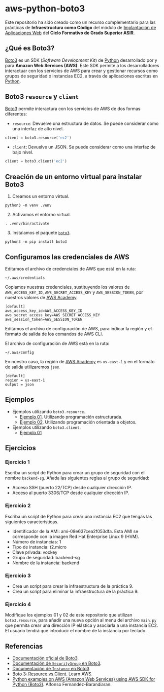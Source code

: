 # aws-python-boto3

Este repositorio ha sido creado como un recurso complementario para las prácticas de **Infraestructura como Código** del módulo de [Implantación de Aplicaciones Web][4] del **Ciclo Formativo de Grado Superior ASIR**.

## ¿Qué es Boto3?

[Boto3][1] es un SDK (_Software Development Kit_) de [Python][3] desarrollado por y para **Amazon Web Services (AWS)**. Este SDK permite a los desarrolladores interactuar con los servicios de AWS para crear y gestionar recursos como grupos de seguridad o instancias EC2, a través de aplicaciones escritas en [Python][3]. 

## Boto3 `resource` y `client`

[Boto3][1] permite interactura con los servicios de AWS de dos formas diferentes:

- `resource`: Devuelve una estructura de datos. Se puede considerar como una interfaz de alto nivel.

```python
client = boto3.resource('ec2')
```

- `client`: Devuelve un JSON. Se puede considerar como una interfaz de bajo nivel.

```python
client = boto3.client('ec2')
```

## Creación de un entorno virtual para instalar Boto3

1. Creamos un entorno virtual.

```
python3 -m venv .venv
```

2. Activamos el entorno virtual.

```
. .venv/bin/activate
```

3. Instalamos el paquete [`boto3`][1].

```
python3 -m pip install boto3
```

## Configuramos las credenciales de AWS


Editamos el archivo de credenciales de AWS que está en la ruta:

```
~/.aws/credentials
```

Copiamos nuestras credenciales, sustituyendo los valores de `AWS_ACCESS_KEY_ID`, `AWS_SECRET_ACCESS_KEY` y `AWS_SESSION_TOKEN`, por nuestros valores de [AWS Academy][2].

```
[default]
aws_access_key_id=AWS_ACCESS_KEY_ID
aws_secret_access_key=AWS_SECRET_ACCESS_KEY
aws_session_token=AWS_SESSION_TOKEN
```

Editamos el archivo de configuración de AWS, para indicar la región y el formato de salida de los comandos de AWS CLI.

El archivo de configuración de AWS está en la ruta:

```
~/.aws/config
```

En nuestro caso, la región de [AWS Academy][2] es `us-east-1` y en el formato de salida utilizaremos `json`.

```
[default]
region = us-east-1
output = json
```

## Ejemplos

- Ejemplos utilizando `boto3.resource`.
  - [Ejemplo 01](resource/ejemplo-01/). Utilizando programación estructurada.
  - [Ejemplo 02](resource/ejemplo-02/). Utilizando programación orientada a objetos.
- Ejemplos utilizando `boto3.client`.
  - [Ejemplo 01](client)

## Ejercicios

### Ejercicio 1

Escriba un script de Python para crear un grupo de seguridad con el nombre `backend-sg`.
Añada las siguientes reglas al grupo de seguridad:
- Acceso SSH (puerto 22/TCP) desde cualquier dirección IP.
- Acceso al puerto 3306/TCP desde cualquier dirección IP.

### Ejercicio 2

Escriba un script de Python para crear una instancia EC2 que tengas las siguientes características.
- Identificador de la AMI: ami-08e637cea2f053dfa. Esta AMI se corresponde con la imagen Red Hat Enterprise Linux 9 (HVM).
- Número de instancias: 1
- Tipo de instancia: t2.micro
- Clave privada: vockey
- Grupo de seguridad: backend-sg
- Nombre de la instancia: backend

### Ejercicio 3

- Crea un script para crear la infraestructura de la práctica 9.
- Crea un script para eliminar la infraestructura de la práctica 9.

### Ejercicio 4

Modifique los ejemplos 01 y 02 de este repositorio que utilizan `boto3.resource`, para añadir una nueva opción al menu del archivo `main.py` que permita crear una dirección IP elástica y asociarla a una instancia EC2. El usuario tendrá que introducir el nombre de la instancia por teclado.

## Referencias

- [Documentación oficial de Boto3](https://boto3.amazonaws.com/v1/documentation/api/latest/index.html).
- [Documentación de `SecurityGroup` en Boto3](https://boto3.amazonaws.com/v1/documentation/api/latest/reference/services/ec2.html#securitygroup).
- [Documentación de `Instance` en Boto3](https://boto3.amazonaws.com/v1/documentation/api/latest/reference/services/ec2.html#instance).
- [Boto 3: Resource vs Client](https://www.learnaws.org/2021/02/24/boto3-resource-client/). Learn AWS.
- [Python examples on AWS (Amazon Web Services) using AWS SDK for Python (Boto3)](https://github.com/alfonsof/aws-python-examples). Alfonso Fernandez-Barandiaran.

[1]: https://aws.amazon.com/es/sdk-for-python/
[2]: https://aws.amazon.com/es/training/awsacademy/
[3]: https://www.python.org/
[4]: https://josejuansanchez.org/iaw/